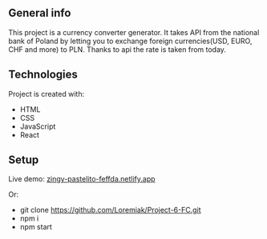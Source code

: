 ## General info
This project is a currency converter generator. It takes API from the national bank of Poland by letting you to exchange foreign currencies(USD, EURO, CHF and more) to PLN. Thanks to api the rate is taken from today.
	
## Technologies
Project is created with:
* HTML
* CSS
* JavaScript
* React
	
## Setup
Live demo: <a href="https://zingy-pastelito-feffda.netlify.app/">zingy-pastelito-feffda.netlify.app</a>

Or:

* git clone https://github.com/Loremiak/Project-6-FC.git
* npm i
* npm start
